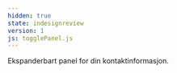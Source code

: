 ```yaml
---
hidden: true
state: indesignreview
version: 1
js: togglePanel.js
---
```


Ekspanderbart panel for din kontaktinformasjon.
